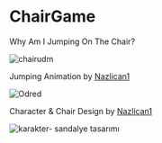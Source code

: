 # ChairGame




 Why Am I Jumping On The Chair?

![chairudm](https://github.com/Ura7/ChairGame/assets/125034953/63f79a86-38ee-4d92-b550-7688784515f5)

Jumping Animation by [Nazlican1](https://github.com/Nazlican1)

![Odred](https://github.com/Ura7/ChairGame/assets/125034953/3785044f-ba44-424e-bc6f-3fee9523d9ec)

Character & Chair Design by [Nazlican1](https://github.com/Nazlican1)



![karakter- sandalye tasarımı](https://github.com/Ura7/ChairGame/assets/125034953/5fecea3e-557b-4d08-84a4-eac37a0ec135)
